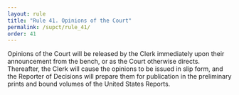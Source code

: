 ```yaml
---
layout: rule
title: "Rule 41. Opinions of the Court"
permalink: /supct/rule_41/
order: 41
---
```


Opinions of the Court will be released by the Clerk immediately upon their announcement from the bench, or as the Court otherwise directs. Thereafter, the Clerk will cause the opinions to be issued in slip form, and the Reporter of Decisions will prepare them for publication in the preliminary prints and bound volumes of the United States Reports.